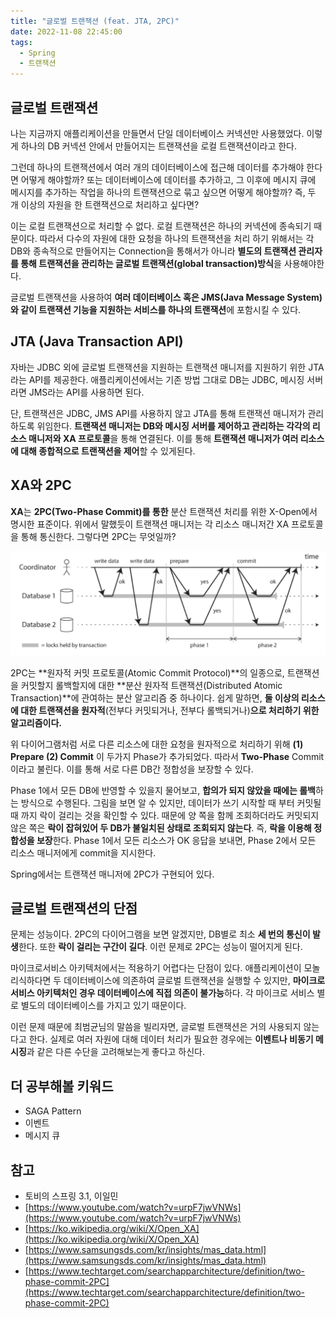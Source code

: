 ```yaml
---
title: "글로벌 트랜잭션 (feat. JTA, 2PC)"
date: 2022-11-08 22:45:00
tags:
  - Spring
  - 트랜잭션
---
```


## 글로벌 트랜잭션

나는 지금까지 애플리케이션을 만들면서 단일 데이터베이스 커넥션만 사용했었다. 이렇게 하나의 DB 커넥션 안에서 만들어지는 트랜잭션을 로컬 트랜잭션이라고 한다.

그런데 하나의 트랜잭션에서 여러 개의 데이터베이스에 접근해 데이터를 추가해야 한다면 어떻게 해야할까? 또는 데이터베이스에 데이터를 추가하고, 그 이후에 메시지 큐에 메시지를 추가하는 작업을 하나의 트랜잭션으로 묶고 싶으면 어떻게 해야할까? 즉, 두 개 이상의 자원을 한 트랜잭션으로 처리하고 싶다면?

이는 로컬 트랜잭션으로 처리할 수 없다. 로컬 트랜잭션은 하나의 커넥션에 종속되기 때문이다. 따라서 다수의 자원에 대한 요청을 하나의 트랜잭션을 처리 하기 위해서는 각 DB와 종속적으로 만들어지는 Connection을 통해서가 아니라 **별도의 트랜잭션 관리자를 통해 트랜잭션을 관리하는 글로벌 트랜잭션(global transaction)방식**을 사용해야한다.

글로벌 트랜잭션을 사용하여 **여러 데이터베이스 혹은 JMS(Java Message System)와 같이 트랜잭션 기능을 지원하는 서비스를 하나의 트랜잭션**에 포함시킬 수 있다.

## JTA (Java Transaction API)

자바는 JDBC 외에 글로벌 트랜잭션을 지원하는 트랜잭션 매니저를 지원하기 위한 JTA라는 API를 제공한다. 애플리케이션에서는 기존 방법 그대로 DB는 JDBC, 메시징 서버라면 JMS라는 API를 사용하면 된다.

단, 트랜잭션은 JDBC, JMS API를 사용하지 않고 JTA를 통해 트랜잭션 매니저가 관리하도록 위임한다. **트랜잭션 매니저는 DB와 메시징 서버를 제어하고 관리하는 각각의 리소스 매니저와 XA 프로토콜**을 통해 연결된다. 이를 통해 **트랜잭션 매니저가 여러 리소스에 대해 종합적으로 트랜잭션을 제어**할 수 있게된다.

## XA와 2PC

**XA**는 **2PC(Two-Phase Commit)를 통한** 분산 트랜잭션 처리를 위한 X-Open에서 명시한 표준이다. 위에서 말했듯이 트랜잭션 매니저는 각 리소스 매니저간 XA 프로토콜을 통해 통신한다. 그렇다면 2PC는 무엇일까?

![](./2pc.png)

2PC는 **원자적 커밋 프로토콜(Atomic Commit Protocol)**의 일종으로, 트랜잭션을 커밋할지 롤백할지에 대한 **분산 원자적 트랜잭션(Distributed Atomic Transaction)**에 관여하는 분산 알고리즘 중 하나이다. 쉽게 말하면, **둘 이상의 리소스에 대한 트랜잭션을 원자적**(전부다 커밋되거나, 전부다 롤백되거나)**으로 처리하기 위한 알고리즘이다.**

위 다이어그램처럼 서로 다른 리소스에 대한 요청을 원자적으로 처리하기 위해 **(1) Prepare (2) Commit** 이 두가지 Phase가 추가되었다. 따라서 **Two-Phase** Commit 이라고 불린다. 이를 통해 서로 다른 DB간 정합성을 보장할 수 있다.

Phase 1에서 모든 DB에 반영할 수 있을지 물어보고, **합의가 되지 않았을 때에는 롤백**하는 방식으로 수행된다. 그림을 보면 알 수 있지만, 데이터가 쓰기 시작할 때 부터 커밋될 때 까지 락이 걸리는 것을 확인할 수 있다. 때문에 양 쪽을 함께 조회하더라도 커밋되지 않은 쪽은 **락이 잡혀있어 두 DB가 불일치된 상태로 조회되지 않는다**. 즉, **락을 이용해 정합성을 보장**한다. Phase 1에서 모든 리소스가 OK 응답을 보내면, Phase 2에서 모든 리소스 매니저에게 commit을 지시한다.

Spring에서는 트랜잭션 매니저에 2PC가 구현되어 있다.

## 글로벌 트랜잭션의 단점

문제는 성능이다. 2PC의 다이어그램을 보면 알겠지만, DB별로 최소 **세 번의 통신이 발생**한다. 또한 **락이 걸리는 구간이 길다**. 이런 문제로 2PC는 성능이 떨어지게 된다.

마이크로서비스 아키텍처에서는 적용하기 어렵다는 단점이 있다. 애플리케이션이 모놀리식하다면 두 데이터베이스에 의존하여 글로벌 트랜잭션을 실행할 수 있지만, **마이크로 서비스 아키텍처인 경우 데이터베이스에 직접 의존이 불가능**하다. 각 마이크로 서비스 별로 별도의 데이터베이스를 가지고 있기 때문이다.

이런 문제 때문에 최범균님의 말씀을 빌리자면, 글로벌 트랜잭션은 거의 사용되지 않는다고 한다. 실제로 여러 자원에 대해 데이터 처리가 필요한 경우에는 **이벤트나 비동기 메시징**과 같은 다른 수단을 고려해보는게 좋다고 하신다.

## 더 공부해볼 키워드

- SAGA Pattern
- 이벤트
- 메시지 큐

## 참고

- 토비의 스프링 3.1, 이일민
- [https://www.youtube.com/watch?v=urpF7jwVNWs](https://www.youtube.com/watch?v=urpF7jwVNWs)
- [https://ko.wikipedia.org/wiki/X/Open_XA](https://ko.wikipedia.org/wiki/X/Open_XA)
- [https://www.samsungsds.com/kr/insights/mas_data.html](https://www.samsungsds.com/kr/insights/mas_data.html)
- [https://www.techtarget.com/searchapparchitecture/definition/two-phase-commit-2PC](https://www.techtarget.com/searchapparchitecture/definition/two-phase-commit-2PC)
